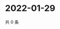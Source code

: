 # 2022-01-29

共 0 条

<!-- BEGIN WEIBO -->
<!-- 最后更新时间 Sat Jan 29 2022 22:09:41 GMT+0800 (China Standard Time) -->

<!-- END WEIBO -->
